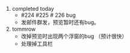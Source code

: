 1. completed  today
    *  #224  #225 # 226  bug
    *   发邮件群发，预览暂时还有bug。
2.  tommrow
    *   改掉预览时出现两个浮窗的bug （预计很快）
    *   处理掉工具栏
